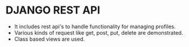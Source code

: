 # DJANGO REST API


- It includes rest api's to handle functionality for managing profiles.
- Various kinds of request like get, post, put, delete are demonstrated. 
- Class based views are used.
